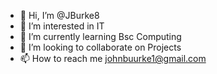 - 👋 Hi, I’m @JBurke8
- 👀 I’m interested in IT
- 🌱 I’m currently learning Bsc Computing
- 💞️ I’m looking to collaborate on Projects
- 📫 How to reach me johnbuurke1@gmail.com

<!---
JBurke8/JBurke8 is a ✨ special ✨ repository because its `README.md` (this file) appears on your GitHub profile.
You can click the Preview link to take a look at your changes.
--->

